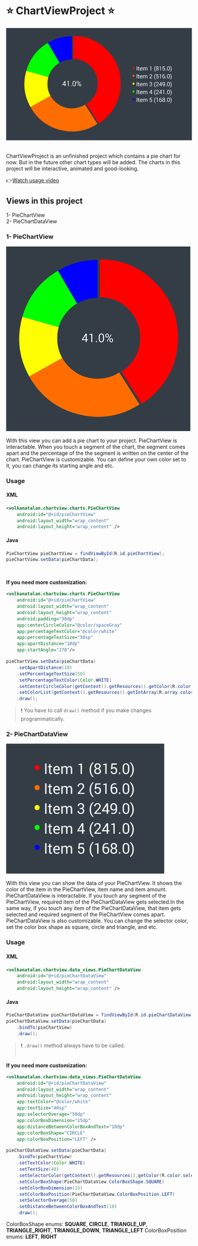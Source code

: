 # :star: ChartViewProject :star:
![ChartViewProject](https://github.com/thehorsebuyer/ChartViewProject/blob/master/images/ChartViewProjectSS.png)

<br>
ChartViewProject is an unfinished project which contains a pie chart for now. But in the future other chart types will be added. The charts in this project will be interactive, animated and good-looking. <br>

:point_right:[Watch usage video](https://youtu.be/-3yu9N0Ysa8)

## Views in this project
1- PieChartView<br>
2- PieChartDataView

### 1- PieChartView

![PieChartView](https://github.com/thehorsebuyer/ChartViewProject/blob/master/images/PieChartView.jpg)

With this view you can add a pie chart to your project. PieChartView is interactable. When you touch a segment of the chart, the segment comes apart and the percentage of the the segment is written on the center of the chart. PieChartView is customizable. You can define your own color set to it, you can change its starting angle and etc.

### Usage
#### XML
```XML
<volkanatalan.chartview.charts.PieChartView
    android:id="@+id/pieChartView"
    android:layout_width="wrap_content"
    android:layout_height="wrap_content" />
```

#### Java
```Java
PieChartView pieChartView = findViewById(R.id.pieChartView);
pieChartView.setData(pieChartData);
```
<br>

**If you need more customization:**

```XML
<volkanatalan.chartview.charts.PieChartView
    android:id="@+id/pieChartView"
    android:layout_width="wrap_content"
    android:layout_height="wrap_content"
    android:padding="30dp"
    app:centerCircleColor="@color/spaceGray"
    app:percentageTextColor="@color/white"
    app:percentageTextSize="50sp"
    app:apartDistance="10dp"
    app:startAngle="270"/>
```

```Java
pieChartView.setData(pieChartData)
    .setApartDistance(10)
    .setPercentageTextSize(50)
    .setPercentageTextColor(Color.WHITE)
    .setCenterCircleColor(getContext().getResources().getColor(R.color.spaceGray))
    .setColorList(getContext().getResources().getIntArray(R.array.color_list))
    .draw();
```
> :exclamation: You have to call `draw()` method if you make changes programmatically.

### 2- PieChartDataView

![PieChartDataView](https://github.com/thehorsebuyer/ChartViewProject/blob/master/images/PieChartDataView.jpg)

With this view you can show the data of your PieChartView. It shows the color of the item in the PieChartView, item name and item amount. PieChartDataView is interactable. If you touch any segment of the PieChartView, required item of the PieChartDataView gets selected.In the same way, if you touch any item of the PieChartDataView, that item gets selected and required segment of the PieChartView comes apart. PieChartDataView is also customizable. You can change the selector color, set the color box shape as square, circle and triangle, and etc.

### Usage
#### XML
```XML
<volkanatalan.chartview.data_views.PieChartDataView
    android:id="@+id/pieChartDataView"
    android:layout_width="wrap_content"
    android:layout_height="wrap_content" />
```

#### Java
```Java
PieChartDataView pieChartDataView = findViewById(R.id.pieChartDataView);
pieChartDataView.setData(pieChartData)
    .bindTo(pieChartView)
    .draw();
```
> :exclamation: `.draw()` method always have to be called.<br><br>

**If you need more customization:**

```XML
<volkanatalan.chartview.data_views.PieChartDataView
    android:id="@+id/pieChartDataView"
    android:layout_width="wrap_content"
    android:layout_height="wrap_content"
    app:textColor="@color/white"
    app:textSize="40sp"
    app:selectorOverage="50dp"
    app:colorBoxDimension="15dp"
    app:distanceBetweenColorBoxAndText="10dp"
    app:colorBoxShape="CIRCLE"
    app:colorBoxPosition="LEFT" />
```

```Java
pieChartDataView.setData(pieChartData)
    .bindTo(pieChartView)
    .setTextColor(Color.WHITE)
    .setTextSize(40)
    .setSelectorColor(getContext().getResources().getColor(R.color.selector_color))
    .setColorBoxShape(PieChartDataView.ColorBoxShape.SQUARE)
    .setColorBoxDimension(15)
    .setColorBoxPosition(PieChartDataView.ColorBoxPosition.LEFT)
    .setSelectorOverage(50)
    .setDistanceBetweenColorBoxAndText(10)
    .draw();
```
ColorBoxShape enums: **SQUARE**, **CIRCLE**, **TRIANGLE_UP**, **TRIANGLE_RIGHT**, **TRIANGLE_DOWN**, **TRIANGLE_LEFT**
ColorBoxPosition enums: **LEFT**, **RIGHT**
